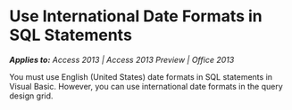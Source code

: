 
# Use International Date Formats in SQL Statements

 _**Applies to:** Access 2013 | Access 2013 Preview | Office 2013_

You must use English (United States) date formats in SQL statements in Visual Basic. However, you can use international date formats in the query design grid.
